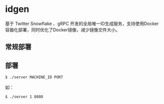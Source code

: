# idgen

基于 Twitter Snowflake 、gRPC 开发的全局唯一ID生成服务，支持使用Docker容器化部署，同时优化了Docker镜像，减少镜像文件大小。

## 常规部署

## 部署

```bash
$ ./server MACHINE_ID PORT
```

如：

```bash
$ ./server 1 8080
```
